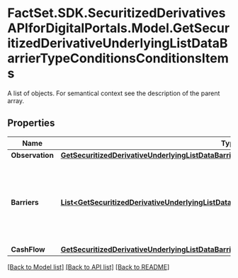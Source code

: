 # FactSet.SDK.SecuritizedDerivativesAPIforDigitalPortals.Model.GetSecuritizedDerivativeUnderlyingListDataBarrierTypeConditionsConditionsItems
A list of objects. For semantical context see the description of the parent array.

## Properties

Name | Type | Description | Notes
------------ | ------------- | ------------- | -------------
**Observation** | [**GetSecuritizedDerivativeUnderlyingListDataBarrierTypeConditionsConditionsItemsObservation**](GetSecuritizedDerivativeUnderlyingListDataBarrierTypeConditionsConditionsItemsObservation.md) |  | [optional] 
**Barriers** | [**List&lt;GetSecuritizedDerivativeUnderlyingListDataBarrierTypeConditionsConditionsBarriersItems&gt;**](GetSecuritizedDerivativeUnderlyingListDataBarrierTypeConditionsConditionsBarriersItems.md) | Barrier modality of the condition, alongside with actual key figure and breach information. | [optional] 
**CashFlow** | [**GetSecuritizedDerivativeUnderlyingListDataBarrierTypeConditionsConditionsItemsCashFlow**](GetSecuritizedDerivativeUnderlyingListDataBarrierTypeConditionsConditionsItemsCashFlow.md) |  | [optional] 

[[Back to Model list]](../README.md#documentation-for-models) [[Back to API list]](../README.md#documentation-for-api-endpoints) [[Back to README]](../README.md)


